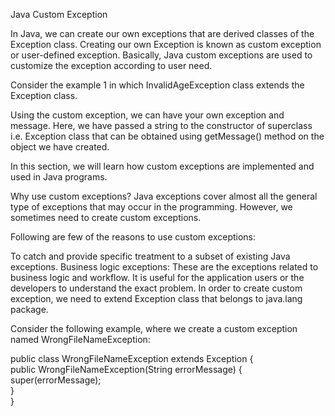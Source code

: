 Java Custom Exception

In Java, we can create our own exceptions that are derived classes of the Exception class. Creating our own Exception is known as custom exception or user-defined exception. Basically, Java custom exceptions are used to customize the exception according to user need.

Consider the example 1 in which InvalidAgeException class extends the Exception class.

Using the custom exception, we can have your own exception and message. Here, we have passed a string to the constructor of superclass i.e. Exception class that can be obtained using getMessage() method on the object we have created.

In this section, we will learn how custom exceptions are implemented and used in Java programs.

Why use custom exceptions?
Java exceptions cover almost all the general type of exceptions that may occur in the programming. However, we sometimes need to create custom exceptions.

Following are few of the reasons to use custom exceptions:

To catch and provide specific treatment to a subset of existing Java exceptions.
Business logic exceptions: These are the exceptions related to business logic and workflow. It is useful for the application users or the developers to understand the exact problem.
In order to create custom exception, we need to extend Exception class that belongs to java.lang package.

Consider the following example, where we create a custom exception named WrongFileNameException:

public class WrongFileNameException extends Exception {  
    public WrongFileNameException(String errorMessage) {  
    super(errorMessage);  
    }  
}  


